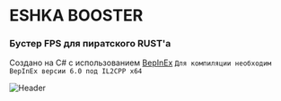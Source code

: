 # ESHKA BOOSTER

### Бустер FPS для пиратского RUST'a

Создано на C# с использованием [BepInEx](https://github.com/BepInEx/BepInEx)
```Для компиляции необходим BepInEx версии 6.0 под IL2CPP x64```

![Header](/assets/header.png)
